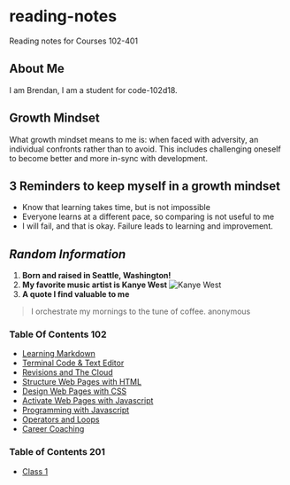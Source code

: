 # reading-notes
Reading notes for Courses 102-401

## About Me
I am Brendan, I am a student for code-102d18.

## Growth Mindset
What growth mindset means to me is: when faced with adversity, an individual confronts rather than to avoid. This includes challenging oneself to become better and more in-sync with development.

## 3 Reminders to keep myself in a growth mindset
* Know that learning takes time, but is not impossible
* Everyone learns at a different pace, so comparing is not useful to me
* I will fail, and that is okay. Failure leads to learning and improvement.


## *Random Information*
1. **Born and raised in Seattle, Washington!**
2. **My favorite music artist is Kanye West** ![Kanye West](https://static01.nyt.com/images/2018/05/03/arts/02kanyeinterview/merlin_137562693_d29efbc8-3850-46e1-a298-b524ff009eb2-superJumbo.jpg)
3. **A quote I find valuable to me**
> I orchestrate my mornings to the tune of coffee.
> anonymous

### Table Of Contents 102
- [Learning Markdown](learning_markdown.md)
- [Terminal Code & Text Editor](coders_computer.md)
- [Revisions and The Cloud](revisions_andthecloud.md)
- [Structure Web Pages with HTML](structurewebpages_withHTML.md)
- [Design Web Pages with CSS](designwebpages_withCSS.md)
- [Activate Web Pages with Javascript](activatewebpages_withjavascript.md)
- [Programming with Javascript](programming_withjavascript.md)
- [Operators and Loops](operators_andloops.md)
- [Career Coaching](careercoaching.md)

### Table of Contents 201
- [Class 1](class-01.md)